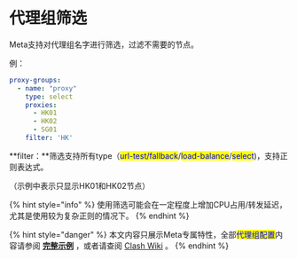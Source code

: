 # 代理组筛选

Meta支持对代理组名字进行筛选，过滤不需要的节点。

例：

```yaml
proxy-groups:
  - name: "proxy" 
    type: select
    proxies:
      - HK01
      - HK02
      - SG01
    filter: 'HK'
```

**filter：**筛选支持所有type（<mark style="color:blue;">url-test/fallback</mark>/<mark style="color:blue;">load-balance</mark>/<mark style="color:blue;">select</mark>)，支持正则表达式。

&#x20;         （示例中表示只显示HK01和HK02节点）

{% hint style="info" %}
使用筛选可能会在一定程度上增加CPU占用/转发延迟，尤其是使用较为复杂正则的情况下。
{% endhint %}



{% hint style="danger" %}
本文内容只展示Meta专属特性，全部<mark style="color:blue;">代理组配置</mark>内容请参阅 [**完整示例**](../../example/ex1.md#dai-li-zu-pei-zhi) ，或者请查阅 [Clash Wiki](https://lancellc.gitbook.io/clash/clash-config-file/proxy-groups) 。
{% endhint %}
